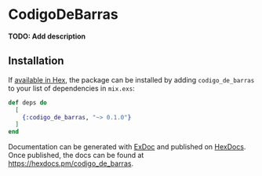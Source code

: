 # CodigoDeBarras

**TODO: Add description**

## Installation

If [available in Hex](https://hex.pm/docs/publish), the package can be installed
by adding `codigo_de_barras` to your list of dependencies in `mix.exs`:

```elixir
def deps do
  [
    {:codigo_de_barras, "~> 0.1.0"}
  ]
end
```

Documentation can be generated with [ExDoc](https://github.com/elixir-lang/ex_doc)
and published on [HexDocs](https://hexdocs.pm). Once published, the docs can
be found at <https://hexdocs.pm/codigo_de_barras>.

